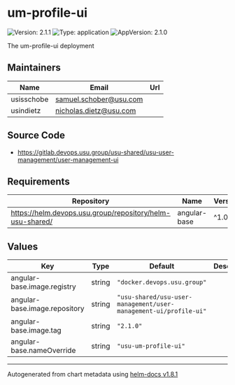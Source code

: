 # um-profile-ui

![Version: 2.1.1](https://img.shields.io/badge/Version-2.1.1-informational?style=flat-square) ![Type: application](https://img.shields.io/badge/Type-application-informational?style=flat-square) ![AppVersion: 2.1.0](https://img.shields.io/badge/AppVersion-2.1.0-informational?style=flat-square)

The um-profile-ui deployment

## Maintainers

| Name | Email | Url |
| ---- | ------ | --- |
| usisschobe | <samuel.schober@usu.com> |  |
| usindietz | <nicholas.dietz@usu.com> |  |

## Source Code

* <https://gitlab.devops.usu.group/usu-shared/usu-user-management/user-management-ui>

## Requirements

| Repository | Name | Version |
|------------|------|---------|
| https://helm.devops.usu.group/repository/helm-usu-shared/ | angular-base | ^1.0.4 |

## Values

| Key | Type | Default | Description |
|-----|------|---------|-------------|
| angular-base.image.registry | string | `"docker.devops.usu.group"` |  |
| angular-base.image.repository | string | `"usu-shared/usu-user-management/user-management-ui/profile-ui"` |  |
| angular-base.image.tag | string | `"2.1.0"` |  |
| angular-base.nameOverride | string | `"usu-um-profile-ui"` |  |

----------------------------------------------
Autogenerated from chart metadata using [helm-docs v1.8.1](https://github.com/norwoodj/helm-docs/releases/v1.8.1)
